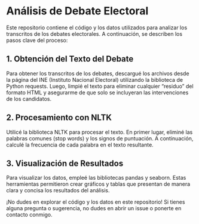 # Análisis de Debate Electoral
Este repositorio contiene el código y los datos utilizados para analizar los transcritos de los debates electorales. A continuación, se describen los pasos clave del proceso:

## 1. Obtención del Texto del Debate
Para obtener los transcritos de los debates, descargué los archivos desde la página del INE (Instituto Nacional Electoral) utilizando la biblioteca de Python requests. Luego, limpié el texto para eliminar cualquier “residuo” del formato HTML y asegurarme de que solo se incluyeran las intervenciones de los candidatos.

## 2. Procesamiento con NLTK
Utilicé la biblioteca NLTK para procesar el texto. En primer lugar, eliminé las palabras comunes (stop words) y los signos de puntuación. A continuación, calculé la frecuencia de cada palabra en el texto resultante.

## 3. Visualización de Resultados
Para visualizar los datos, empleé las bibliotecas pandas y seaborn. Estas herramientas permitieron crear gráficos y tablas que presentan de manera clara y concisa los resultados del análisis.

¡No dudes en explorar el código y los datos en este repositorio! Si tienes alguna pregunta o sugerencia, no dudes en abrir un issue o ponerte en contacto conmigo.
